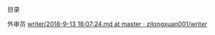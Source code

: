 目录 

外审员 [writer/2018-9-13 18:07:24.md at master · zilongxuan001/writer](https://github.com/zilongxuan001/writer/blob/master/2018-9-13%2018:07:24.md)

